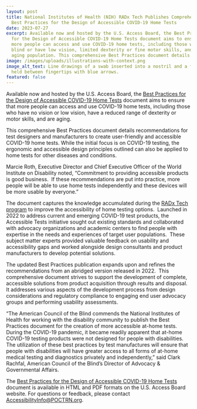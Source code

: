 ```yaml
---
layout: post
title: National Institutes of Health (NIH) RADx Tech Publishes Comprehensive
  Best Practices for the Design of Accessible COVID-19 Home Tests
date: 2023-07-27
excerpt: Available now and hosted by the U.S. Access Board, the Best Practices
  for the Design of Accessible COVID-19 Home Tests document aims to ensure that
  more people can access and use COVID-19 home tests, including those who are
  blind or have low vision, limited dexterity or fine motor skills, and the
  aging population. This comprehensive Best Practices document details . . .
image: /images/uploads/illustrations-with-context.png
image_alt_text: Line drawings of a swab inserted into a nostril and a fluid vial
  held between fingertips with blue arrows.
featured: false
---
```

Available now and hosted by the U.S. Access Board, the [Best Practices for the Design of Accessible COVID-19 Home Tests](https://www.access-board.gov/tad/radx/) document aims to ensure that more people can access and use COVID-19 home tests, including those who have no vision or low vision, have a reduced range of dexterity or motor skills, and are aging.

This comprehensive Best Practices document details recommendations for test designers and manufacturers to create user-friendly and accessible COVID-19 home tests. While the initial focus is on COVID-19 testing, the ergonomic and accessible design principles outlined can also be applied to home tests for other diseases and conditions.

Marcie Roth, Executive Director and Chief Executive Officer of the World Institute on Disability noted, “Commitment to providing accessible products is good business.  If these recommendations are put into practice, more people will be able to use home tests independently and these devices will be more usable by everyone.”

The document captures the knowledge accumulated during the [RADx Tech program](https://www.nibib.nih.gov/covid-19/radx-tech-program) to improve the accessibility of home testing options.  Launched in 2022 to address current and emerging COVID-19 test products, the Accessible Tests initiative sought out existing standards and collaborated with advocacy organizations and academic centers to find people with expertise in the needs and experiences of target user populations.  These subject matter experts provided valuable feedback on usability and accessibility gaps and worked alongside design consultants and product manufacturers to develop potential solutions.

The updated Best Practices publication expands upon and refines the recommendations from an abridged version released in 2022.  This comprehensive document strives to support the development of complete, accessible solutions from product acquisition through results and disposal.  It addresses various aspects of the development process from design considerations and regulatory compliance to engaging end user advocacy groups and performing usability assessments.

“The American Council of the Blind commends the National Institutes of Health for working with the disability community to publish the Best Practices document for the creation of more accessible at-home tests. During the COVID-19 pandemic, it became readily apparent that at-home COVID-19 testing products were not designed for people with disabilities. The utilization of these best practices by test manufactures will ensure that people with disabilities will have greater access to all forms of at-home medical testing and diagnostics privately and independently,” said Clark Rachfal, American Council of the Blind’s Director of Advocacy & Governmental Affairs.

The [Best Practices for the Design of Accessible COVID-19 Home Tests](https://www.access-board.gov/tad/radx/) document is available in HTML and PDF formats on the U.S. Access Board website. For questions or feedback, please contact [AccessibilityInfo@POCTRN.org](mailto:AccessibilityInfo@POCTRN.org).
